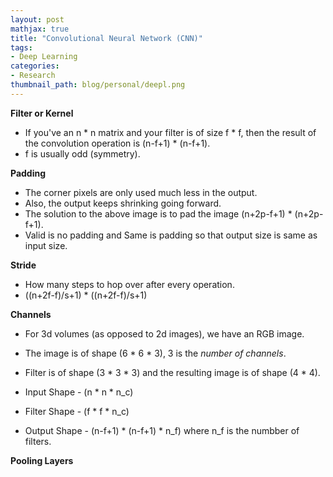 ```yaml
---
layout: post
mathjax: true
title: "Convolutional Neural Network (CNN)"
tags:
- Deep Learning
categories:
- Research
thumbnail_path: blog/personal/deepl.png
---
```


**Filter or Kernel**

- If you've an n * n matrix and your filter is of size f * f, then the result of the convolution operation is (n-f+1) * (n-f+1).
- f is usually odd (symmetry).

**Padding**

- The corner pixels are only used much less in the output.
- Also, the output keeps shrinking going forward.
- The solution to the above image is to pad the image (n+2p-f+1) * (n+2p-f+1).
- Valid is no padding and Same is padding so that output size is same as input size.

**Stride**

- How many steps to hop over after every operation.
- ((n+2f-f)/s+1) * ((n+2f-f)/s+1)

**Channels**

- For 3d volumes (as opposed to 2d images), we have an RGB image.
- The image is of shape (6 * 6 * 3), 3 is the *number of channels*.
- Filter is of shape (3 * 3 * 3) and the resulting image is of shape (4 * 4).

- Input Shape - (n * n * n_c)
- Filter Shape - (f * f * n_c)
- Output Shape - (n-f+1) * (n-f+1) * n_f) where n_f is the numbber of filters.


**Pooling Layers**